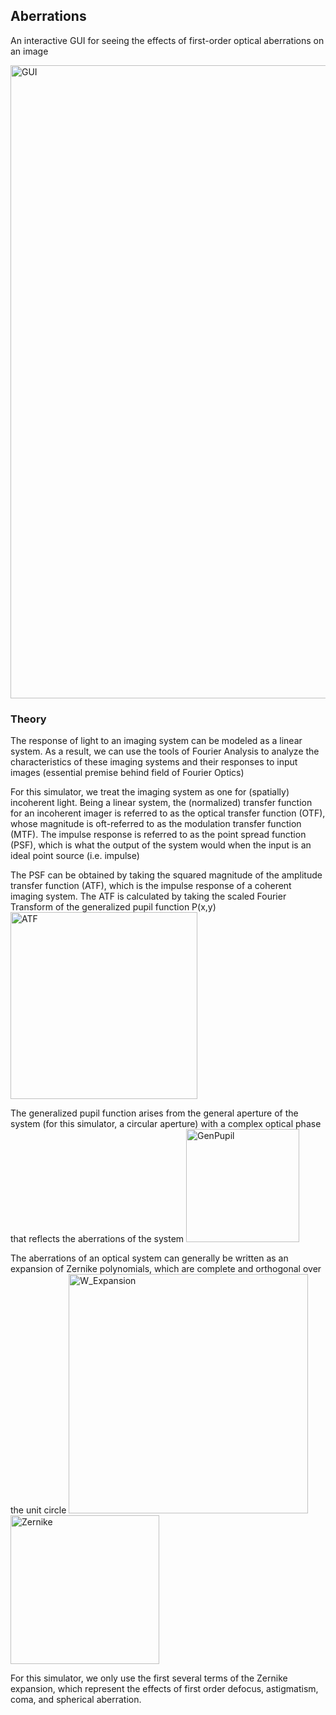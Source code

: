 ## Aberrations
An interactive GUI for seeing the effects of first-order optical aberrations on an image

<img width="1013" alt="GUI" src="https://user-images.githubusercontent.com/47396320/81024781-61924280-8e29-11ea-9d2e-d746a8e9d619.png">


### Theory
The response of light to an imaging system can be modeled as a linear system. As a result, we can use the tools of Fourier Analysis to analyze the characteristics of these imaging systems and their responses to input images (essential premise behind field of Fourier Optics)

For this simulator, we treat the imaging system as one for (spatially) incoherent light. Being a linear system, the (normalized) transfer function for an incoherent imager is referred to as the optical transfer function (OTF), whose magnitude is oft-referred to as the modulation transfer function (MTF). The impulse response is referred to as the point spread function (PSF), which is what the output of the system would when the input is an ideal point source (i.e. impulse)

The PSF can be obtained by taking the squared magnitude of the amplitude transfer function (ATF), which is the impulse response of a coherent imaging system. The ATF is calculated by taking the scaled Fourier Transform of the generalized pupil function P(x,y) 
<img width="299" alt="ATF" src="https://user-images.githubusercontent.com/47396320/81115854-3c5d0d00-8ed9-11ea-9452-485b4c1eba9e.png">

The generalized pupil function arises from the general aperture of the system (for this simulator, a circular aperture) with a complex optical phase that reflects the aberrations of the system 
<img width="181" alt="GenPupil" src="https://user-images.githubusercontent.com/47396320/81115872-44b54800-8ed9-11ea-8db7-61cf20d57cc5.png">


The aberrations of an optical system can generally be written as an expansion of Zernike polynomials, which are complete and orthogonal over the unit circle 
<img width="383" alt="W_Expansion" src="https://user-images.githubusercontent.com/47396320/81115863-3ebf6700-8ed9-11ea-9503-8d5561b52e95.png">
<img width="238" alt="Zernike" src="https://user-images.githubusercontent.com/47396320/81115837-36672c00-8ed9-11ea-9792-a41bc98dca14.png">

For this simulator, we only use the first several terms of the Zernike expansion, which represent the effects of first order defocus, astigmatism, coma, and spherical aberration. 


